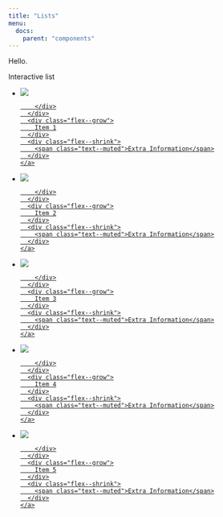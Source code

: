 ```yaml
---
title: "Lists"
menu:
  docs:
    parent: "components"
---
```


Hello.

Interactive list

<ul class="list list--interactive">
  <li>
    <a href="#" class="list--interactive__link">
      <div class="flex--shrink">
        <div class="avatar m-right--medium">
          <img src="http://i.pravatar.cc/48" />

        </div>
      </div>
      <div class="flex--grow">
        Item 1
      </div>
      <div class="flex--shrink">
        <span class="text--muted">Extra Information</span>
      </div>
    </a>
  </li>
  <li>
    <a href="#" class="list--interactive__link">
      <div class="flex--shrink">
        <div class="avatar m-right--medium">
          <img src="http://i.pravatar.cc/48" />

        </div>
      </div>
      <div class="flex--grow">
        Item 2
      </div>
      <div class="flex--shrink">
        <span class="text--muted">Extra Information</span>
      </div>
    </a>
  </li>
  <li>
    <a href="#" class="list--interactive__link">
      <div class="flex--shrink">
        <div class="avatar m-right--medium">
          <img src="http://i.pravatar.cc/48" />

        </div>
      </div>
      <div class="flex--grow">
        Item 3
      </div>
      <div class="flex--shrink">
        <span class="text--muted">Extra Information</span>
      </div>
    </a>
  </li>
  <li>
    <a href="#" class="list--interactive__link">
      <div class="flex--shrink">
        <div class="avatar m-right--medium">
          <img src="http://i.pravatar.cc/48" />

        </div>
      </div>
      <div class="flex--grow">
        Item 4
      </div>
      <div class="flex--shrink">
        <span class="text--muted">Extra Information</span>
      </div>
    </a>
  </li>
  <li>
    <a href="#" class="list--interactive__link">
      <div class="flex--shrink">
        <div class="avatar m-right--medium">
          <img src="http://i.pravatar.cc/48" />

        </div>
      </div>
      <div class="flex--grow">
        Item 5
      </div>
      <div class="flex--shrink">
        <span class="text--muted">Extra Information</span>
      </div>
    </a>
  </li>


</ul>
